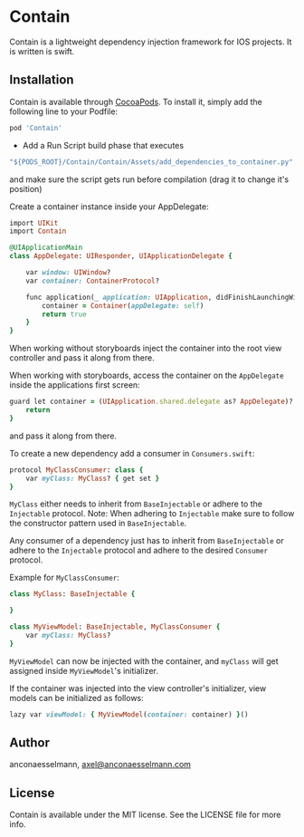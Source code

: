 # Contain

Contain is a lightweight dependency injection framework for IOS projects. It is written is swift.

## Installation

Contain is available through [CocoaPods](https://cocoapods.org). To install
it, simply add the following line to your Podfile:

```ruby
pod 'Contain'
```

- Add a Run Script build phase that executes
```ruby
"${PODS_ROOT}/Contain/Contain/Assets/add_dependencies_to_container.py" "$PROJECT_DIR/${TARGET_NAME}"
```
and make sure the script gets run before compilation (drag it to change it's position)

Create a container instance inside your AppDelegate:
```ruby
import UIKit
import Contain

@UIApplicationMain
class AppDelegate: UIResponder, UIApplicationDelegate {

    var window: UIWindow?
    var container: ContainerProtocol?

    func application(_ application: UIApplication, didFinishLaunchingWithOptions launchOptions: [UIApplication.LaunchOptionsKey: Any]?) -> Bool {
        container = Container(appDelegate: self)
        return true
    }
}
```

When working without storyboards inject the container into the root view controller and pass it along from there.


When working with storyboards, access the container on the `AppDelegate` inside the applications first screen:

```ruby
guard let container = (UIApplication.shared.delegate as? AppDelegate)?.container else {
    return
}
```
and pass it along from there.


To create a new dependency add a consumer in `Consumers.swift`:
```ruby
protocol MyClassConsumer: class {
    var myClass: MyClass? { get set }
}
```

`MyClass` either needs to inherit from `BaseInjectable` or adhere to the `Injectable` protocol.
Note: When adhering to `Injectable` make sure to follow the constructor pattern used in `BaseInjectable`.


Any consumer of a dependency just has to inherit from `BaseInjectable` or adhere to the `Injectable` protocol and adhere to the desired `Consumer` protocol.


Example for `MyClassConsumer`:

```ruby
class MyClass: BaseInjectable {

}

class MyViewModel: BaseInjectable, MyClassConsumer {
    var myClass: MyClass?
}
```

`MyViewModel` can now be injected with the container, and `myClass` will get assigned inside `MyViewModel`'s initializer.


If the container was injected into the view controller's initializer, view models can be initialized as follows:

```ruby
lazy var viewModel: { MyViewModel(container: container) }()
```


## Author

anconaesselmann, axel@anconaesselmann.com

## License

Contain is available under the MIT license. See the LICENSE file for more info.
